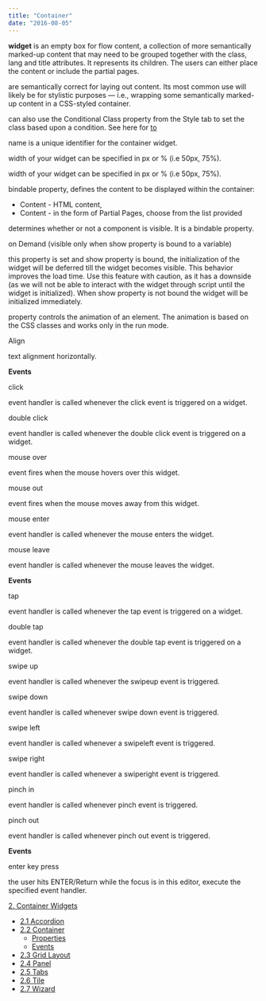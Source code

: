 ```yaml
---
title: "Container"
date: "2016-08-05"
---
```


**widget** is an empty box for flow content, a collection of more semantically marked-up content that may need to be grouped together with the class, lang and title attributes. It represents its children. The users can either place the content or include the partial pages.

are semantically correct for laying out content. Its most common use will likely be for stylistic purposes — i.e., wrapping some semantically marked-up content in a CSS-styled container.

can also use the Conditional Class property from the Style tab to set the class based upon a condition. See here for [to](/learn/how-tos/use-conditional-class-property/)

name is a unique identifier for the container widget.

width of your widget can be specified in px or % (i.e 50px, 75%).

width of your widget can be specified in px or % (i.e 50px, 75%).

bindable property, defines the content to be displayed within the container:

- Content - HTML content,
- Content - in the form of Partial Pages, choose from the list provided

determines whether or not a component is visible. It is a bindable property.

on Demand (visible only when show property is bound to a variable)

this property is set and show property is bound, the initialization of the widget will be deferred till the widget becomes visible. This behavior improves the load time. Use this feature with caution, as it has a downside (as we will not be able to interact with the widget through script until the widget is initialized). When show property is not bound the widget will be initialized immediately.

property controls the animation of an element. The animation is based on the CSS classes and works only in the run mode.

Align

text alignment horizontally.

**Events**

click

event handler is called whenever the click event is triggered on a widget.

double click

event handler is called whenever the double click event is triggered on a widget.

mouse over

event fires when the mouse hovers over this widget.

mouse out

event fires when the mouse moves away from this widget.

mouse enter

event handler is called whenever the mouse enters the widget.

mouse leave

event handler is called whenever the mouse leaves the widget.

**Events**

tap

event handler is called whenever the tap event is triggered on a widget.

double tap

event handler is called whenever the double tap event is triggered on a widget.

swipe up

event handler is called whenever the swipeup event is triggered.

swipe down

event handler is called whenever swipe down event is triggered.

swipe left

event handler is called whenever a swipeleft event is triggered.

swipe right

event handler is called whenever a swiperight event is triggered.

pinch in

event handler is called whenever pinch event is triggered.

pinch out

event handler is called whenever pinch out event is triggered.

**Events**

enter key press

the user hits ENTER/Return while the focus is in this editor, execute the specified event handler.

[2\. Container Widgets](/learn/app-development/widgets/widget-library/#container)

- [2.1 Accordion](/learn/app-development/widgets/container/accordion/)
- [2.2 Container](/learn/app-development/widgets/container/container/)
    - [Properties](#properties)
    - [Events](#events)
- [2.3 Grid Layout](/learn/app-development/widgets/container/grid-layout/)
- [2.4 Panel](/learn/app-development/widgets/container/panel/)
- [2.5 Tabs](/learn/app-development/widgets/container/tabs/)
- [2.6 Tile](/learn/app-development/widgets/container/tile/)
- [2.7 Wizard](/learn/app-development/widgets/container/wizard/)
